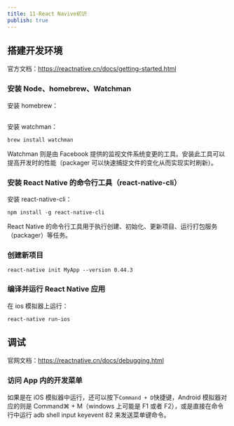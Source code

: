 ```yaml
---
title: 11-React Navive初识
publish: true
---
```


## 搭建开发环境

官方文档：<https://reactnative.cn/docs/getting-started.html>

### 安装 Node、homebrew、Watchman

安装 homebrew：

```

```

安装 watchman：

```
brew install watchman
```

Watchman 则是由 Facebook 提供的监视文件系统变更的工具。安装此工具可以提高开发时的性能（packager 可以快速捕捉文件的变化从而实现实时刷新）。

### 安装 React Native 的命令行工具（react-native-cli）

安装 react-native-cli：

```
npm install -g react-native-cli
```

React Native 的命令行工具用于执行创建、初始化、更新项目、运行打包服务（packager）等任务。

### 创建新项目

```
react-native init MyApp --version 0.44.3
```

### 编译并运行 React Native 应用

在 ios 模拟器上运行：

```
react-native run-ios
```

## 调试

官网文档：<https://reactnative.cn/docs/debugging.html>

### 访问 App 内的开发菜单

如果是在 iOS 模拟器中运行，还可以按下`Command + D`快捷键，Android 模拟器对应的则是 Command⌘ + M（windows 上可能是 F1 或者 F2），或是直接在命令行中运行 adb shell input keyevent 82 来发送菜单键命令。
